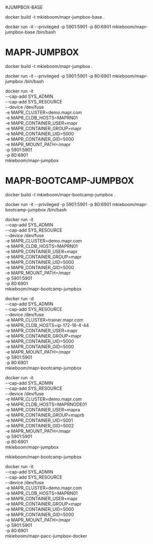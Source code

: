 #JUMPBOX-BASE

docker build -t mkieboom/mapr-jumpbox-base .

docker run -it --privileged -p 5901:5901 -p 80:6901 mkieboom/mapr-jumpbox-base /bin/bash


# MAPR-JUMPBOX
docker build -t mkieboom/mapr-jumpbox .

docker run -it --privileged -p 5901:5901 -p 80:6901 mkieboom/mapr-jumpbox /bin/bash



docker run -it \
--cap-add SYS_ADMIN \
--cap-add SYS_RESOURCE \
--device /dev/fuse \
-e MAPR_CLUSTER=demo.mapr.com \
-e MAPR_CLDB_HOSTS=MAPRN01 \
-e MAPR_CONTAINER_USER=mapr \
-e MAPR_CONTAINER_GROUP=mapr \
-e MAPR_CONTAINER_UID=5000 \
-e MAPR_CONTAINER_GID=5000 \
-e MAPR_MOUNT_PATH=/mapr \
-p 5901:5901 \
-p 80:6901 \
mkieboom/mapr-jumpbox



# MAPR-BOOTCAMP-JUMPBOX
docker build -t mkieboom/mapr-bootcamp-jumpbox .

docker run -it --privileged -p 5901:5901 -p 80:6901 mkieboom/mapr-bootcamp-jumpbox /bin/bash


docker run -it \
--cap-add SYS_ADMIN \
--cap-add SYS_RESOURCE \
--device /dev/fuse \
-e MAPR_CLUSTER=demo.mapr.com \
-e MAPR_CLDB_HOSTS=MAPRN01 \
-e MAPR_CONTAINER_USER=mapr \
-e MAPR_CONTAINER_GROUP=mapr \
-e MAPR_CONTAINER_UID=5000 \
-e MAPR_CONTAINER_GID=5000 \
-e MAPR_MOUNT_PATH=/mapr \
-p 5901:5901 \
-p 80:6901 \
mkieboom/mapr-bootcamp-jumpbox



docker run -d \
--cap-add SYS_ADMIN \
--cap-add SYS_RESOURCE \
--device /dev/fuse \
-e MAPR_CLUSTER=trainer.mapr.com \
-e MAPR_CLDB_HOSTS=ip-172-16-4-44 \
-e MAPR_CONTAINER_USER=mapr \
-e MAPR_CONTAINER_GROUP=mapr \
-e MAPR_CONTAINER_UID=5000 \
-e MAPR_CONTAINER_GID=5000 \
-e MAPR_MOUNT_PATH=/mapr \
-p 5901:5901 \
-p 80:6901 \
mkieboom/mapr-bootcamp-jumpbox




docker run -it \
--cap-add SYS_ADMIN \
--cap-add SYS_RESOURCE \
--device /dev/fuse \
-e MAPR_CLUSTER=demo.mapr.com \
-e MAPR_CLDB_HOSTS=MAPRNODE01 \
-e MAPR_CONTAINER_USER=mapra \
-e MAPR_CONTAINER_GROUP=maprb \
-e MAPR_CONTAINER_UID=5001 \
-e MAPR_CONTAINER_GID=5002 \
-e MAPR_MOUNT_PATH=/mapr \
-p 5901:5901 \
-p 80:6901 \
mkieboom/mapr-jumpbox

mkieboom/mapr-bootcamp-jumpbox









docker run -it \
--cap-add SYS_ADMIN \
--cap-add SYS_RESOURCE \
--device /dev/fuse \
-e MAPR_CLUSTER=demo.mapr.com \
-e MAPR_CLDB_HOSTS=MAPRN01 \
-e MAPR_CONTAINER_USER=mapr \
-e MAPR_CONTAINER_GROUP=mapr \
-e MAPR_CONTAINER_UID=5000 \
-e MAPR_CONTAINER_GID=5000 \
-e MAPR_MOUNT_PATH=/mapr \
-p 5901:5901 \
-p 80:6901 \
mkieboom/mapr-pacc-jumpbox-docker

